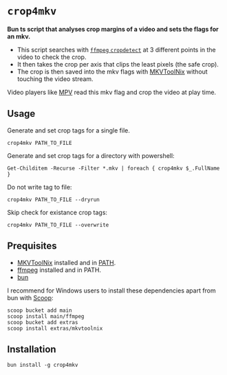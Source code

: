 # `crop4mkv`

**Bun ts script that analyses crop margins of a video and sets the flags for an mkv.**

* This script searches with [`ffmpeg` `cropdetect`](https://ffmpeg.org/ffmpeg-filters.html#cropdetect) at 3 different points in the video to check the crop.
* It then takes the crop per axis that clips the least pixels (the safe crop).
* The crop is then saved into the mkv flags with [MKVToolNix](https://mkvtoolnix.download/) without touching the video stream.

Video players like [MPV](https://mpv.io/) read this mkv flag and crop the video at play time.


## Usage

Generate and set crop tags for a single file.
```pwsh
crop4mkv PATH_TO_FILE
```

Generate and set crop tags for a directory with powershell:
```pwsh
Get-Childitem -Recurse -Filter *.mkv | foreach { crop4mkv $_.FullName }
```

Do not write tag to file:
```pwsh
crop4mkv PATH_TO_FILE --dryrun
```

Skip check for existance crop tags:
```pwsh
crop4mkv PATH_TO_FILE --overwrite
```


## Prequisites

* [MKVToolNix](https://mkvtoolnix.download/) installed and in [PATH](https://www.howtogeek.com/787217/how-to-edit-environment-variables-on-windows-10-or-11/).
* [ffmpeg](https://ffmpeg.org/) installed and in PATH.
* [bun](https://bun.sh/)

I recommend for Windows users to install these dependencies apart from bun with [Scoop](https://scoop.sh/):
```
scoop bucket add main
scoop install main/ffmpeg
scoop bucket add extras
scoop install extras/mkvtoolnix
```

## Installation

```
bun install -g crop4mkv
```
